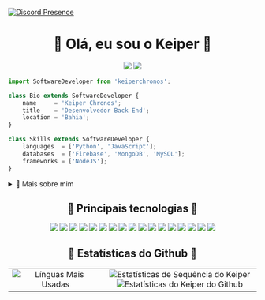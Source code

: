[![Discord Presence](https://lanyard.cnrad.dev/api/852607980541050890?borderRadius=10px&idleMessage=Nenhuma%20atividade)](https://discord.com/users/852607980541050890)




<h1 align="center">🔷 Olá, eu sou o Keiper 🔷</h1>

<p align="center">  
  <a title="Email para Keiper" href="keiperpog@hotmail.com" target="_blank"><img src="https://img.shields.io/badge/-Email-0D1117?style=for-the-badge&logo=gmail&logoColor=2850B8"></a>
  <a title="Instagram do Keiper" href="https://www.instagram.com/keiperdied/" target="_blank"><img src="https://img.shields.io/badge/-Instagram-0D1117?style=for-the-badge&logo=instagram&logoColor=2850B8"></a>
</p>

<!-- Descrição(Código) -->
```js
import SoftwareDeveloper from 'keiperchronos';

class Bio extends SoftwareDeveloper {
    name     = 'Keiper Chronos';
    title    = 'Desenvolvedor Back End';
    location = 'Bahia';
}

class Skills extends SoftwareDeveloper {
    languages  = ['Python', 'JavaScript'];
    databases  = ['Firebase', 'MongoDB', 'MySQL'];
    frameworks = ['NodeJS'];
}
```

<div>
<details>
  <summary>🧑 Mais sobre mim</summary>

- 🔭 Atualmente estou em uma jornada para construir **grandes** coisas

- 🌱 Atualmente estou aprendendo **tudo** 🤓

- 🤝 Estou procurando ajuda para **encontrar projetos para contribuir!**

- 💬 Pergunte-me sobre **código aberto, desenvolvimento web e gerenciamento de comunidade**

- 📫 Entre em contato comigo em **keiperpog@hotmail.com**

</details>
  <h2 align="center">🔷 Principais tecnologias 🔷</h2>     
<p align="center">
    <a href="#"><img src="https://img.shields.io/badge/-HTML5-0D1117?style=flat-square&logo=html5&logoColor=2850B8"></a>
    <a href="#"><img src="https://img.shields.io/badge/-CSS3-0D1117?style=flat-square&logo=css3&logoColor=2850B8"></a>
    <a href="#"><img src="https://img.shields.io/badge/-JavaScript-0D1117?style=flat-square&logo=javascript&logoColor=2850B8"></a>
    <a href="#"><img src="https://img.shields.io/badge/-TypeScript-0D1117?style=flat-square&logo=typescript&logoColor=2850B8"></a>
    <a href="#"><img src="https://img.shields.io/badge/-React-0D1117?style=flat-square&logo=react&logoColor=2850B8"></a>
    <a href="#"><img src="https://img.shields.io/badge/-Nodejs-0D1117?style=flat-square&logo=Node.js&logoColor=2850B8"></a>
    <a href="#"><img src="https://img.shields.io/badge/-Python-0D1117?style=flat-square&logo=Python&logoColor=2850B8"></a>
    <a href="#"><img src="https://img.shields.io/badge/-Git-0D1117?style=flat-square&logo=git&logoColor=2850B8"></a>
    <a href="#"><img src="https://img.shields.io/badge/-GitHub-0D1117?style=flat-square&logo=github&logoColor=2850B8"></a>
    <a href="#"><img src="https://img.shields.io/badge/SQL%20-%230D1117.svg?style=flat-square&logo=amazon-dynamodb&logoColor=2850B8"></a>
    <a href="#"><img src="https://img.shields.io/badge/-MySQL-0D1117?style=flat-square&logo=mysql&logoColor=2850B8"></a>
    <a href="#"><img src="https://img.shields.io/badge/-PostgreSQL-0D1117?style=flat-square&logo=postgresql&logoColor=2850B8"></a>
    <a href="#"><img src="https://img.shields.io/badge/-MongoDB-0D1117?style=flat-square&logo=mongodb&logoColor=2850B8"></a>
    <a href="#"><img src="https://img.shields.io/badge/Powershell-%230D1117.svg?style=flat-square&logo=powershell&logoColor=2850B8"></a>
    <a href="#"><img src="https://img.shields.io/badge/Bash%20-%230D1117.svg?style=flat-square&logo=gnu-bash&logoColor=2850B8"></a>
    <a href="#"><img src="https://img.shields.io/badge/Markdown-%230D1117.svg?style=flat-square&logo=markdown&logoColor=2850B8"></a>
    <a href="#"><img src="https://img.shields.io/badge/Figma-%230D1117.svg?style=flat-square&logo=figma&logoColor=2850B8"></a>
</p>
  
<!-- Estatísticas do Github -->
<h2 align="center">🔷 Estatísticas do Github 🔷</h2>                                                                                                                     
<table border="0">
    <tr border="0">
        <td width="38%" align="center">
            <img title="Línguas Mais Usadas" alt="Línguas Mais Usadas" src="https://github-readme-stats.anuraghazra1.vercel.app/api/top-langs/?username=keiperchronos&theme=react&hide_border=true&bg_color=161B22&title_color=2850B8&text_color=A5D6F1&icon_color=F04A2F&langs_count=10&langs_count=10&locale=pt-br"/>
        </td>
        <td width="62%" align="center">
            <img title="Estatísticas de Sequência do Keiper" alt="Estatísticas de Sequência do Keiper" src="https://github-readme-streak-stats.herokuapp.com/?user=keiperchronos&hide_border=true&theme=react&background=161B22&ring=A5D6F1&fire=F04A2F&dates=A5D6F1&currStreakLabel=2850B8&sideLabels=2850B8&currStreakNum=F04A2F&sideNums=F04A2F&locale=pt-br" />
            <img title="Estatísticas do Github de Keiper" alt="Estatísticas do Keiper do Github" src="https://github-readme-stats.vercel.app/api?username=keiperchronos&show_icons=true&include_all_commits=true&count_private=true&theme=react&hide_border=true&bg_color=161B22&title_color=2850B8&text_color=A5D6F1&icon_color=F04A2F&locale=pt-br"/>
        </td>
    </tr>
</table>


